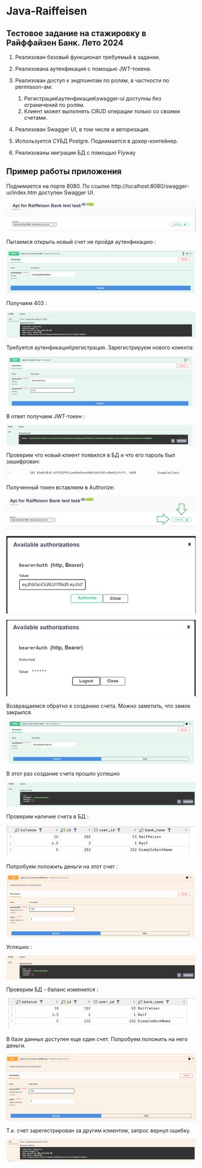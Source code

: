 # Java-Raiffeisen


## Тестовое задание на стажировку в Райффайзен Банк. Лето 2024

1. Реализован базовый функционал требуемый в задании.

2. Реализована аутенфикация с помощью JWT-токена.

3. Реализован доступ к эндпоинтам по ролям, в частности по permisson-ам:

   1. Регистрация\аутенфикация\swagger-ui доступны без ограничений по ролям.
   2. Клиент может выполнять CRUD операции только со своими счетами.

4. Реализован Swagger UI, в том числе и авторизация.

5. Используется СУБД Postgre. Поднимается в докер-контейнер.

6. Реализованы миграции БД с помощью Flyway


## Пример работы приложения

Поднимается на порте 8080. По ссылке http://localhost:8080/swagger-ui/index.htm доступен Swagger UI.

![img.png](images/swagger_init.png)

Пытаемся открыть новый счет не пройдя аутенфикацию :

![img.png](images/try_add_without_auth.png)

Получаем 403 :

![img.png](images/try_add_without_auth_response.png)

Требуется аутенфикация\регистрация. Зарегистрируем нового клиента:

![img.png](images/reg_request.png)

В ответ получаем JWT-токен :

![img.png](images/reg_response.png)

Проверим что новый клиент появился в БД и что его пароль был зашифрован:

![img.png](images/reg_db.png)

Полученный токен вставляем в Authorize:

![img.png](images/authorize_arrows.png)

![img.png](images/authorize_token_in.png)

![img_1.png](images/authorize_success.png)

Возвращаемся обратно к созданию счета. Можно заметить, что замок закрылся.

![img.png](images/try_add_with_auth.png)

В этот раз создание счета прошло успешно

![img.png](images/try_add_with_auth_response.png)


Проверим наличие счета в БД :

![img.png](images/account_in_db.png)

Попробуем положить деньги на этот счет :

![img.png](images/try_add_money_with_permission.png)

Успешно :

![img.png](images/try_add_money_with_permission_response.png)

Проверим БД - баланс изменился :

![img.png](images/try_add_money_with_permission_db.png)

В базе данных доступен еще один счет. Попробуем положить на него деньги.

![img.png](images/try_add_money_to_account_with_no_permission.png)

Т.к. счет зарегестрирован за другим клиентом, запрос вернул ошибку.

![img.png](images/try_add_money_to_account_with_no_permission_response.png)






